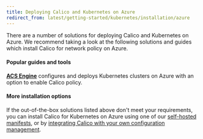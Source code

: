 ```yaml
---
title: Deploying Calico and Kubernetes on Azure
redirect_from: latest/getting-started/kubernetes/installation/azure
---
```


There are a number of solutions for deploying Calico and Kubernetes on Azure.  We recommend taking
a look at the following solutions and guides which install Calico for network policy on Azure.

#### Popular guides and tools

**[ACS Engine][acs-engine]** configures and deploys Kubernetes clusters on Azure with an option to enable Calico policy.

#### More installation options

If the out-of-the-box solutions listed above don't meet your requirements, you can install Calico for Kubernetes
on Azure using one of our [self-hosted manifests][self-hosted], or by [integrating Calico with your own configuration management][integration-guide].

[acs-engine]: https://github.com/Azure/acs-engine/blob/master/docs/kubernetes.md

[self-hosted]: hosted
[integration-guide]: integration
